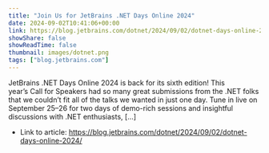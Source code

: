 ```yaml
---
title: "Join Us for JetBrains .NET Days Online 2024"
date: 2024-09-02T10:41:06+00:00
link: https://blog.jetbrains.com/dotnet/2024/09/02/dotnet-days-online-2024/
showShare: false
showReadTime: false
thumbnail: images/dotnet.png
tags: ["blog.jetbrains.com"]
---
```

JetBrains .NET Days Online 2024 is back for its sixth edition! This year’s Call for Speakers had so many great submissions from the .NET folks that we couldn’t fit all of the talks we wanted in just one day. Tune in live on September 25–26 for two days of demo-rich sessions and insightful discussions with .NET enthusiasts, […]

- Link to article: https://blog.jetbrains.com/dotnet/2024/09/02/dotnet-days-online-2024/